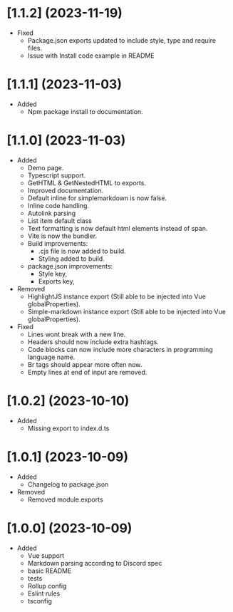 # [1.1.2] (2023-11-19)
- Fixed
  - Package.json exports updated to include style, type and require files.
  - Issue with Install code example in README

# [1.1.1] (2023-11-03)
- Added
  - Npm package install to documentation.

# [1.1.0] (2023-11-03)

- Added
  - Demo page.
  - Typescript support.
  - GetHTML & GetNestedHTML to exports.
  - Improved documentation.
  - Default inline for simplemarkdown is now false.
  - Inline code handling.
  - Autolink parsing
  - List item default class
  - Text formatting is now default html elements instead of span.
  - Vite is now the bundler.
  - Build improvements:
    - .cjs file is now added to build.
    - Styling added to build.
  - package.json improvements:
    - Style key,
    - Exports key,
- Removed
  - HighlightJS instance export (Still able to be injected into Vue globalProperties).
  - Simple-markdown instance export (Still able to be injected into Vue globalProperties).
- Fixed
  - Lines wont break with a new line.
  - Headers should now include extra hashtags.
  - Code blocks can now include more characters in programming language name.
  - Br tags should appear more often now.
  - Empty lines at end of input are removed.

 # [1.0.2] (2023-10-10)

- Added
  - Missing export to index.d.ts

# [1.0.1] (2023-10-09)

- Added
  - Changelog to package.json
- Removed
  - Removed module.exports

# [1.0.0] (2023-10-09)
- Added
  - Vue support
  - Markdown parsing according to Discord spec
  - basic README
  - tests
  - Rollup config
  - Eslint rules
  - tsconfig